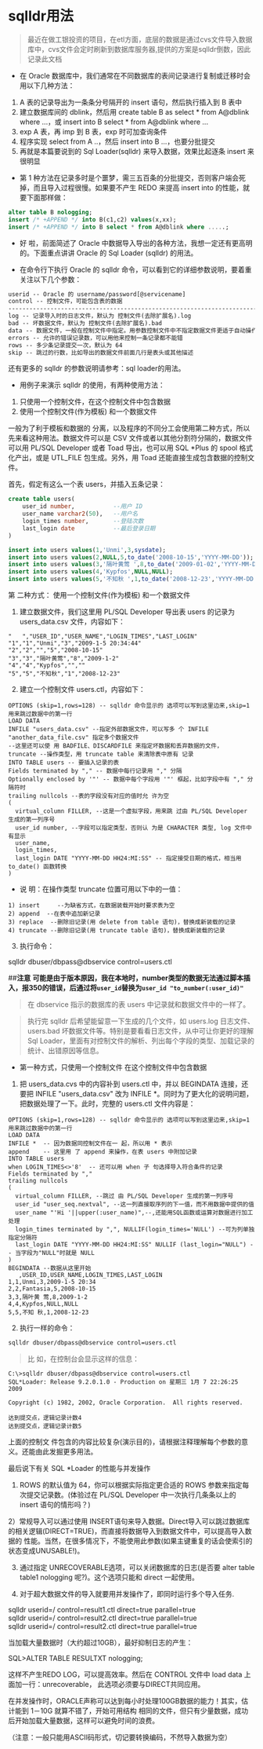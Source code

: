# sqlldr用法

> 最近在做工银投资的项目，在etl方面，底层的数据是通过cvs文件导入数据库中，cvs文件会定时刷新到数据库服务器,提供的方案是sqlldr倒数，因此记录此文档


- 在 Oracle 数据库中，我们通常在不同数据库的表间记录进行复制或迁移时会用以下几种方法：

1. A 表的记录导出为一条条分号隔开的 insert 语句，然后执行插入到 B 表中
2. 建立数据库间的 dblink，然后用 create table B as select * from A@dblink where ...，或 insert into B select * from A@dblink where ...
3. exp A 表，再 imp 到 B 表，exp 时可加查询条件
4. 程序实现 select from A ..，然后 insert into B ...，也要分批提交
5. 再就是本篇要说到的 Sql Loader(sqlldr) 来导入数据，效果比起逐条 insert 来很明显

- 第 1 种方法在记录多时是个噩梦，需三五百条的分批提交，否则客户端会死掉，而且导入过程很慢。如果要不产生 REDO 来提高 insert into 的性能，就要下面那样做：

```sql
alter table B nologging;  
insert /* +APPEND */ into B(c1,c2) values(x,xx);  
insert /* +APPEND */ into B select * from A@dblink where .....;  
```
- 好 啦，前面简述了 Oracle 中数据导入导出的各种方法，我想一定还有更高明的。下面重点讲讲 Oracle  的 Sql Loader (sqlldr) 的用法。

- 在命令行下执行 Oracle  的 sqlldr 命令，可以看到它的详细参数说明，要着重关注以下几个参数：
```txt
userid -- Oracle 的 username/password[@servicename]
control -- 控制文件，可能包含表的数据
-------------------------------------------------------------------------------------------------------
log -- 记录导入时的日志文件，默认为 控制文件(去除扩展名).log
bad -- 坏数据文件，默认为 控制文件(去除扩展名).bad
data -- 数据文件，一般在控制文件中指定。用参数控制文件中不指定数据文件更适于自动操作
errors -- 允许的错误记录数，可以用他来控制一条记录都不能错
rows -- 多少条记录提交一次，默认为 64
skip -- 跳过的行数，比如导出的数据文件前面几行是表头或其他描述
```
还有更多的 sqlldr 的参数说明请参考：sql loader的用法。

- 用例子来演示 sqlldr 的使用，有两种使用方法：

1. 只使用一个控制文件，在这个控制文件中包含数据
2. 使用一个控制文件(作为模板) 和一个数据文件

一般为了利于模板和数据的 分离，以及程序的不同分工会使用第二种方式，所以先来看这种用法。数据文件可以是 CSV 文件或者以其他分割符分隔的，数据文件可以用 PL/SQL Developer 或者 Toad 导出，也可以用 SQL *Plus 的  spool 格式化产出，或是 UTL_FILE 包生成。另外，用 Toad 还能直接生成包含数据的控制文件。


首先，假定有这么一个表 users，并插入五条记录：
```sql
create table users(  
    user_id number,           --用户 ID  
    user_name varchar2(50),   --用户名  
    login_times number,       --登陆次数  
    last_login date           --最后登录日期  
)  

insert into users values(1,'Unmi',3,sysdate);  
insert into users values(2,NULL,5,to_date('2008-10-15','YYYY-MM-DD'));  
insert into users values(3,'隔叶黄莺 ',8,to_date('2009-01-02','YYYY-MM-DD'));  
insert into users values(4,'Kypfos',NULL,NULL);  
insert into users values(5,'不知秋 ',1,to_date('2008-12-23','YYYY-MM-DD'));  
```
第 二种方式： 使用一个控制文件(作为模板) 和一个数据文件

1) 建立数据文件，我们这里用 PL/SQL Developer 导出表 users 的记录为 users_data.csv 文件，内容如下：
```csv
"   ","USER_ID","USER_NAME","LOGIN_TIMES","LAST_LOGIN"  
"1","1","Unmi","3","2009-1-5 20:34:44"  
"2","2","","5","2008-10-15"  
"3","3","隔叶黄莺","8","2009-1-2"  
"4","4","Kypfos","",""  
"5","5","不知秋","1","2008-12-23"  
```
2) 建立一个控制文件 users.ctl，内容如下：
```ctl
OPTIONS (skip=1,rows=128) -- sqlldr 命令显示的 选项可以写到这里边来,skip=1 用来跳过数据中的第一行  
LOAD DATA  
INFILE "users_data.csv" --指定外部数据文件，可以写多 个 INFILE "another_data_file.csv" 指定多个数据文件  
--这里还可以使 用 BADFILE、DISCARDFILE 来指定坏数据和丢弃数据的文件，  
truncate --操作类型，用 truncate table 来清除表中原有 记录  
INTO TABLE users -- 要插入记录的表  
Fields terminated by "," -- 数据中每行记录用 "," 分隔  
Optionally enclosed by '"' -- 数据中每个字段用 '"' 框起，比如字段中有 "," 分隔符时  
trailing nullcols --表的字段没有对应的值时允 许为空  
(  
  virtual_column FILLER, --这是一个虚拟字段，用来跳 过由 PL/SQL Developer 生成的第一列序号  
  user_id number, --字段可以指定类型，否则认 为是 CHARACTER 类型, log 文件中有显示  
  user_name,  
  login_times,  
  last_login DATE "YYYY-MM-DD HH24:MI:SS" -- 指定接受日期的格式，相当用 to_date() 函数转换  
)  
```
- 说 明：在操作类型 truncate 位置可用以下中的一值：
```
1) insert     --为缺省方式，在数据装载开始时要求表为空
2) append  --在表中追加新记录
3) replace  --删除旧记录(用 delete from table 语句)，替换成新装载的记录
4) truncate --删除旧记录(用 truncate table 语句)，替换成新装载的记录
```
3) 执行命令：

sqlldr dbuser/dbpass@dbservice control=users.ctl

##**注意**
**可能是由于版本原因，我在本地时，number类型的数据无法通过脚本插入，报350的错误，后通过将`user_id`替换为`user_id "to_number(:user_id)"`**

> 在 dbservice 指示的数据库的表 users 中记录就和数据文件中的一样了。

> 执行完 sqlldr 后希望能留意一下生成的几个文件，如 users.log 日志文件、users.bad 坏数据文件等。特别是要看看日志文件，从中可让你更好的理解 Sql Loader，里面有对控制文件的解析、列出每个字段的类型、加载记录的统计、出错原因等信息。



- 第一种方式，只使用一个控制文件 在这个控制文件中包含数据

1) 把 users_data.cvs 中的内容补到 users.ctl 中，并以 BEGINDATA 连接，还要把 INFILE "users_data.csv" 改为 INFILE *。同时为了更大化的说明问题，把数据处理了一下。此时，完整的 users.ctl 文件内容是：
```ctl
OPTIONS (skip=1,rows=128) -- sqlldr 命令显示的 选项可以写到这里边来,skip=1 用来跳过数据中的第一行  
LOAD DATA  
INFILE *  -- 因为数据同控制文件在一 起，所以用 * 表示  
append    -- 这里用 了 append 来操作，在表 users 中附加记录   
INTO TABLE users  
when LOGIN_TIMES<>'8'  -- 还可以用 when 子 句选择导入符合条件的记录  
Fields terminated by ","  
trailing nullcols  
(  
  virtual_column FILLER, --跳过 由 PL/SQL Developer 生成的第一列序号  
  user_id "user_seq.nextval", --这一列直接取序列的下一值，而不用数据中提供的值  
  user_name "'Hi '||upper(:user_name)",--,还能用SQL函数或运算对数据进行加工处理  
  login_times terminated by ",", NULLIF(login_times='NULL') --可为列单独指定分隔符  
  last_login DATE "YYYY-MM-DD HH24:MI:SS" NULLIF (last_login="NULL") -- 当字段为"NULL"时就是 NULL  
)  
BEGINDATA --数据从这里开始  
   ,USER_ID,USER_NAME,LOGIN_TIMES,LAST_LOGIN  
1,1,Unmi,3,2009-1-5 20:34  
2,2,Fantasia,5,2008-10-15  
3,3,隔叶黄 莺,8,2009-1-2  
4,4,Kypfos,NULL,NULL  
5,5,不知 秋,1,2008-12-23  
```
2) 执行一样的命令：
```sh
sqlldr dbuser/dbpass@dbservice control=users.ctl
```

> 比 如，在控制台会显示这样的信息：
```console
C:\>sqlldr dbuser/dbpass@dbservice control=users.ctl
SQL*Loader: Release 9.2.0.1.0 - Production on 星期三 1月 7 22:26:25 2009

Copyright (c) 1982, 2002, Oracle Corporation.  All rights reserved.

达到提交点，逻辑记录计数4
达到提交点，逻辑记录计数5
```
上面的控制文 件包含的内容比较复杂(演示目的)，请根据注释理解每个参数的意义。还能由此发掘更多用法。

最后说下有关 SQL *Loader 的性能与并发操作

1) ROWS 的默认值为 64，你可以根据实际指定更合适的 ROWS 参数来指定每次提交记录数。(体验过在 PL/SQL Developer 中一次执行几条条以上的 insert 语句的情形吗？)

2）常规导入可以通过使用 INSERT语句来导入数据。Direct导入可以跳过数据库的相关逻辑(DIRECT=TRUE)，而直接将数据导入到数据文件中，可以提高导入数据的 性能。当然，在很多情况下，不能使用此参数(如果主键重复的话会使索引的状态变成UNUSABLE!)。

3) 通过指定 UNRECOVERABLE选项，可以关闭数据库的日志(是否要 alter table table1 nologging 呢?)。这个选项只能和 direct 一起使用。

4) 对于超大数据文件的导入就要用并发操作了，即同时运行多个导入任务.

  sqlldr   userid=/   control=result1.ctl   direct=true   parallel=true   
  sqlldr   userid=/   control=result2.ctl   direct=true   parallel=true   
  sqlldr   userid=/   control=result2.ctl   direct=true   parallel=true  

  当加载大量数据时（大约超过10GB），最好抑制日志的产生：   
  
  SQL>ALTER   TABLE   RESULTXT   nologging; 
  
  这样不产生REDO LOG，可以提高效率。然后在 CONTROL 文件中 load data 上面加一行：unrecoverable，  此选项必须要与DIRECT共同应用。   
  
  在并发操作时，ORACLE声称可以达到每小时处理100GB数据的能力！其实，估计能到 1－10G 就算不错了，开始可用结构 相同的文件，但只有少量数据，成功后开始加载大量数据，这样可以避免时间的浪费。

（注意：一般只能用ASCII码形式，切记要转换编码，不然导入数据为空）